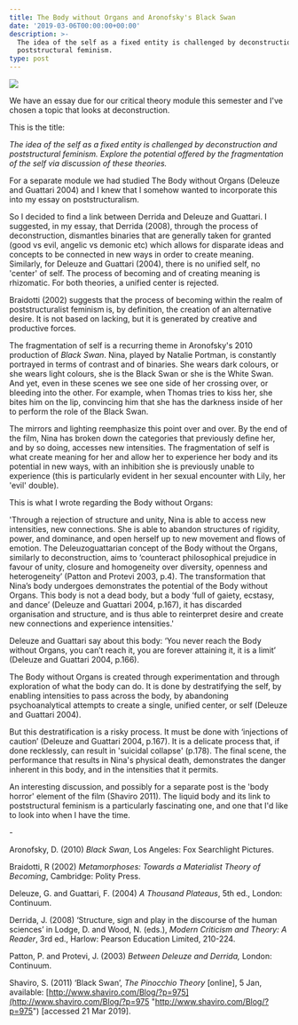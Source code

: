 ```yaml
---
title: The Body without Organs and Aronofsky's Black Swan
date: '2019-03-06T00:00:00+00:00'
description: >-
  The idea of the self as a fixed entity is challenged by deconstruction and
  poststructural feminism.
type: post
---
```

![](/uploads/natalie-portman-21468.jpg)

We have an essay due for our critical theory module this semester and I've chosen a topic that looks at deconstruction.

This is the title:

_The idea of the self as a fixed entity is challenged by deconstruction and poststructural feminism. Explore the potential offered by the fragmentation of the self via discussion of these theories._

For a separate module we had studied The Body without Organs (Deleuze and Guattari 2004) and I knew that I somehow wanted to incorporate this into my essay on poststructuralism.

So I decided to find a link between Derrida and Deleuze and Guattari.  I suggested, in my essay, that Derrida (2008), through the process of deconstruction, dismantles binaries that are generally taken for granted (good vs evil, angelic vs demonic etc) which allows for disparate ideas and concepts to be connected in new ways in order to create meaning. Similarly, for Deleuze and Guattari (2004), there is no unified self, no 'center' of self. The process of becoming and of creating meaning is rhizomatic. For both theories, a unified center is rejected.

Braidotti (2002) suggests that the process of becoming within the realm of poststructuralist feminism is, by definition, the creation of an alternative desire. It is not based on lacking, but it is generated by creative and productive forces.

The fragmentation of self is a recurring theme in Aronofsky's 2010 production of _Black Swan_. Nina, played by Natalie Portman, is constantly portrayed in terms of contrast and of binaries. She wears dark colours, or she wears light colours, she is the Black Swan or she is the White Swan. And yet, even in these scenes we see one side of her crossing over, or bleeding into the other. For example, when Thomas tries to kiss her, she bites him on the lip, convincing him that she has the darkness inside of her to perform the role of the Black Swan.

The mirrors and lighting reemphasize this point over and over. By the end of the film, Nina has broken down the categories that previously define her, and by so doing, accesses new intensities. The fragmentation of self is what create meaning for her and allow her to experience her body and its potential in new ways, with an inhibition she is previously unable to experience (this is particularly evident in her sexual encounter with Lily, her 'evil' double).

This is what I wrote regarding the Body without Organs:

'Through a rejection of structure and unity, Nina is able to access new intensities, new connections. She is able to abandon structures of rigidity, power, and dominance, and open herself up to new movement and flows of emotion. The Deleuzoguattarian concept of the Body without the Organs, similarly to deconstruction, aims to ‘counteract philosophical prejudice in favour of unity, closure and homogeneity over diversity, openness and heterogeneity’ (Patton and Protevi 2003, p.4). The transformation that Nina’s body undergoes demonstrates the potential of the Body without Organs. This body is not a dead body, but a body ‘full of gaiety, ecstasy, and dance’ (Deleuze and Guattari 2004, p.167), it has discarded organisation and structure, and is thus able to reinterpret desire and create new connections and experience intensities.'

Deleuze and Guattari say about this body: ‘You never reach the Body without Organs, you can’t reach it, you are forever attaining it, it is a limit’ (Deleuze and Guattari 2004, p.166).

The Body without Organs is created through experimentation and through exploration of what the body can do. It is done by destratifying the self, by enabling intensities to pass across the body, by abandoning psychoanalytical attempts to create a single, unified center, or self (Deleuze and Guattari 2004).

But this destratification is a risky process. It must be done with ‘injections of caution’ (Deleuze and Guattari 2004, p.167). It is a delicate process that, if done recklessly, can result in 'suicidal collapse' (p.178). The final scene, the performance that results in Nina's physical death, demonstrates the danger inherent in this body, and in the intensities that it permits.

An interesting discussion, and possibly for a separate post is the 'body horror' element of the film (Shaviro 2011). The liquid body and its link to poststructural feminism is a particularly fascinating one, and one that I'd like to look into when I have the time.

\-

Aronofsky, D. (2010) _Black Swan_, Los Angeles: Fox Searchlight Pictures.

Braidotti, R (2002) _Metamorphoses: Towards a Materialist Theory of Becoming_, Cambridge: Polity Press. 

Deleuze, G. and Guattari, F. (2004) _A Thousand Plateaus_, 5th ed., London: Continuum.

Derrida, J. (2008) ‘Structure, sign and play in the discourse of the human sciences’ in Lodge, D. and Wood, N. (eds.), _Modern Criticism and Theory: A Reader_, 3rd ed., Harlow: Pearson Education Limited, 210-224.

Patton, P. and Protevi, J. (2003) _Between Deleuze and Derrida,_ London: Continuum.

Shaviro, S. (2011) ‘Black Swan’, _The Pinocchio Theory_ \[online\], 5 Jan, available: [http://www.shaviro.com/Blog/?p=975](http://www.shaviro.com/Blog/?p=975 "http://www.shaviro.com/Blog/?p=975") \[accessed 21 Mar 2019\].
